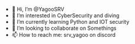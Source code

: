 - 👋 Hi, I’m @YagooSRV
- 👀 I’m interested in CyberSecurity and diving
- 🌱 I’m currently learning Python and IOT security
- 💞️ I’m looking to collaborate on Somethings
- 📫 How to reach me: srv_yagoo on discord

<!---
YagooSRV/YagooSRV is a ✨ special ✨ repository because its `README.md` (this file) appears on your GitHub profile.
You can click the Preview link to take a look at your changes.
--->
